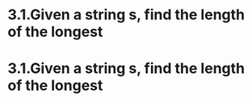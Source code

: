 # 3.1.Given a string s, find the length of the longest

# 3.1.Given a string s, find the length of the longest